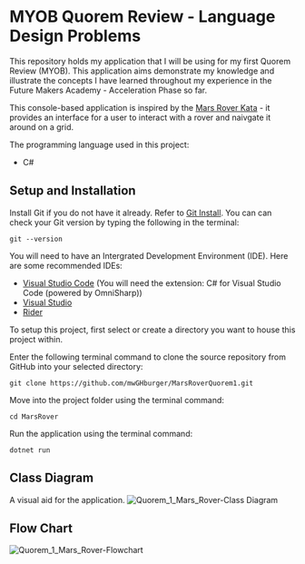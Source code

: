 # MYOB Quorem Review - Language Design Problems
This repository holds my application that I will be using for my first Quorem Review (MYOB). This application aims demonstrate my knowledge and illustrate the concepts I have learned throughout my experience in the Future Makers Academy - Acceleration Phase so far.

This console-based application is inspired by the [Mars Rover Kata](https://github.com/MYOB-Technology/General_Developer/blob/main/katas/kata-mars-rover/kata-mars-rover.md) - it provides an interface for a user to interact with a rover and naivgate it around on a grid. 

The programming language used in this project:
- C#

## Setup and Installation
Install Git if you do not have it already. Refer to [Git Install](https://git-scm.com/book/en/v2/Getting-Started-Installing-Git). You can can check your Git version by typing the following in the terminal:
```
git --version
```

You will need to have an Intergrated Development Environment (IDE). Here are some recommended IDEs:
- [Visual Studio Code](https://code.visualstudio.com/) (You will need the extension: C# for Visual Studio Code (powered by OmniSharp))
- [Visual Studio](https://visualstudio.microsoft.com/vs/)
- [Rider](https://www.jetbrains.com/rider/)


To setup this project, first select or create a directory you want to house this project within.

Enter the following terminal command to clone the source repository from GitHub into your selected directory:
```
git clone https://github.com/mwGHburger/MarsRoverQuorem1.git
```

Move into the project folder using the terminal command:
```
cd MarsRover
```

Run the application using the terminal command:
```
dotnet run
```

## Class Diagram
A visual aid for the application.
![Quorem_1_Mars_Rover-Class Diagram](https://user-images.githubusercontent.com/51487671/105864567-2df5e900-6046-11eb-9028-8ad4dd344512.jpg)

## Flow Chart
![Quorem_1_Mars_Rover-Flowchart](https://user-images.githubusercontent.com/51487671/105865192-c7bd9600-6046-11eb-8af0-acbe132f2468.jpg)